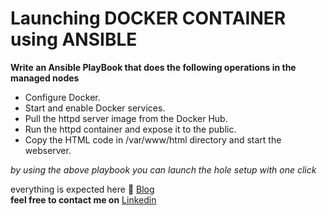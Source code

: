 # Launching DOCKER CONTAINER using ANSIBLE
<b>Write an Ansible PlayBook that does the following operations in the managed nodes</b>
<ul>
<li>Configure Docker.</li>
<li>Start and enable Docker services.</li>
<li>Pull the httpd server image from the Docker Hub.</li>
<li>Run the httpd container and expose it to the public.</li>
<li>Copy the HTML code in /var/www/html directory and start the webserver.</li>
</ul>

<i>by using the above playbook you can launch the hole setup with one click</i>

everything is expected here 🔗
 <a href= "https://nischalvooda.medium.com/integrating-ansible-and-docker-824a6bc214b3" target="_blank">Blog</a>
 <br>
 **feel free to contact me on**
  <a href= "https://www.linkedin.com/in/nischal-vooda-b00b1a19b/" target="_blank">Linkedin</a>

